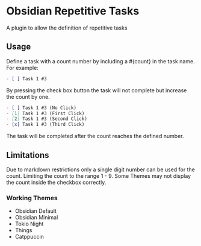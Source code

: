 # Obsidian Repetitive Tasks

A plugin to allow the definition of repetitive tasks

## Usage

Define a task with a count number by including a #{count} in the task name.
For example:

```markdown
- [ ] Task 1 #3 
```

By pressing the check box button the task will not complete but increase the count by one.

```markdown
- [ ] Task 1 #3 (No Click)
- [1] Task 1 #3 (First Click)
- [2] Task 1 #3 (Second Click)
- [x] Task 1 #3 (Third Click)
```

The task will be completed after the count reaches the defined number.

## Limitations

Due to markdown restrictions only a single digit number can be used for the count. Limiting the count to the range 1 - 9.
Some Themes may not display the count inside the checkbox correctly.

### Working Themes

- Obsidian Default
- Obsidian Minimal
- Tokio Night
- Things
- Catppuccin
